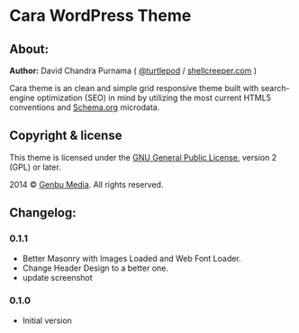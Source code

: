 # Cara WordPress Theme

## About:

**Author:** David Chandra Purnama ( [@turtlepod](http://twitter.com/turtlepod) / [shellcreeper.com](http://shellcreeper.com/) )

Cara theme is an clean and simple grid responsive theme built with search-engine optimization (SEO) in mind by utilizing the most current HTML5 conventions and [Schema.org](http://schema.org) microdata.

## Copyright & license

This theme is licensed under the [GNU General Public License](http://www.gnu.org/licenses/old-licenses/gpl-2.0.html), version 2 (GPL) or later.

2014 © [Genbu Media](http://genbu.me/). All rights reserved.

## Changelog:

### 0.1.1
* Better Masonry with Images Loaded and Web Font Loader.
* Change Header Design to a better one.
* update screenshot

### 0.1.0
* Initial version
